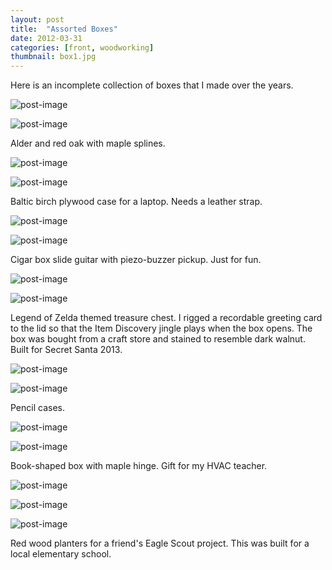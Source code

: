 ```yaml
---
layout: post
title:  "Assorted Boxes"
date: 2012-03-31
categories: [front, woodworking]
thumbnail: box1.jpg
---
```

Here is an incomplete collection of boxes that I made over the years.

![post-image]({{site.url}}/assets/box1.jpg)

![post-image]({{site.url}}/assets/box3.jpg)

Alder and red oak with maple splines.

![post-image]({{site.url}}/assets/box4.jpg)

![post-image]({{site.url}}/assets/box5.jpg)

Baltic birch plywood case for a laptop. Needs a leather strap.

![post-image]({{site.url}}/assets/cigar1.jpg)

![post-image]({{site.url}}/assets/cigar2.jpg)

Cigar box slide guitar with piezo-buzzer pickup. Just for fun.

![post-image]({{site.url}}/assets/loz1.jpg)

![post-image]({{site.url}}/assets/loz3.jpg)

Legend of Zelda themed treasure chest. I rigged a recordable greeting card to the lid so that the Item Discovery jingle plays when the
box opens. The box was bought from a craft store and stained to resemble dark walnut. Built for Secret Santa 2013.

![post-image]({{site.url}}/assets/box6.jpg)

![post-image]({{site.url}}/assets/box7.jpg)

Pencil cases.

![post-image]({{site.url}}/assets/box8.jpg)

![post-image]({{site.url}}/assets/box9.jpg)

Book-shaped box with maple hinge. Gift for my HVAC teacher.

![post-image]({{site.url}}/assets/planters1.jpg)

![post-image]({{site.url}}/assets/planters2.jpg)

![post-image]({{site.url}}/assets/planters3.jpg)

Red wood planters for a friend's Eagle Scout project. This was built for a local elementary school.
